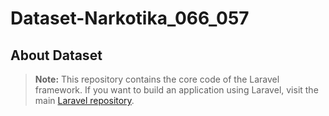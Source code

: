 # Dataset-Narkotika_066_057

## About Dataset

> **Note:** This repository contains the core code of the Laravel framework. If you want to build an application using Laravel, visit the main [Laravel repository](https://github.com/laravel/laravel).
